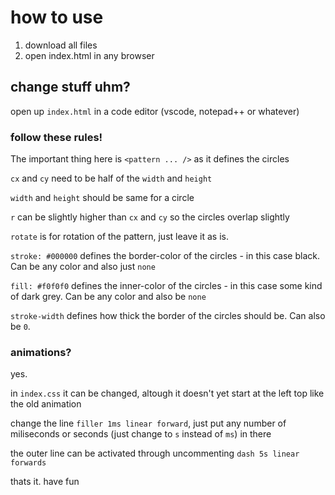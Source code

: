 # how to use

1. download all files
2. open index.html in any browser

## change stuff uhm?

open up `index.html` in a code editor (vscode, notepad++ or whatever)

### follow these rules!
The important thing here is 
`<pattern ... />` as it defines the circles
 
 `cx` and `cy` need to be half of the `width` and `height`
 
 `width` and `height` should be same for a circle
 
 `r` can be slightly higher than `cx` and `cy` so the circles overlap slightly
 
 `rotate` is for rotation of the pattern, just leave it as is.
 
 `stroke: #000000` defines the border-color of the circles - in this case black. Can be any color and also just `none`
 
 `fill: #f0f0f0` defines the inner-color of the circles - in this case some kind of dark grey. Can be any color and also be `none`
 
 `stroke-width` defines how thick the border of the circles should be. Can also be `0`.
 
 
 ### animations? 
 
 yes.
 
 in `index.css` it can be changed, altough it doesn't yet start at the left top like the old animation
 
 
change the line `filler 1ms linear forward`, just put any number of miliseconds or seconds (just change to `s` instead of `ms`) in there


the outer line can be activated through uncommenting `dash 5s linear forwards`

thats it. have fun